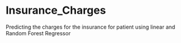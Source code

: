 # Insurance_Charges
 Predicting the charges for the insurance for patient using linear and Random Forest Regressor
